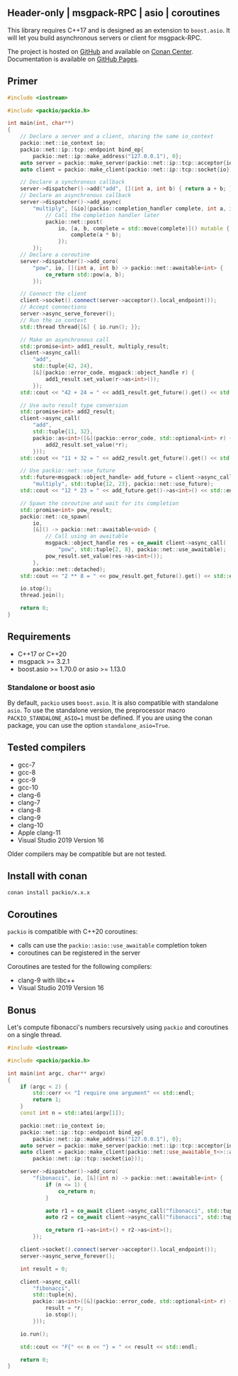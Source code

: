 
## Header-only | msgpack-RPC | asio | coroutines

This library requires C++17 and is designed as an extension to `boost.asio`. It will let you build asynchronous servers or client for msgpack-RPC.

The project is hosted on [GitHub](https://github.com/qchateau/packio/) and available on [Conan Center](https://conan.io/center/). Documentation is available on [GitHub Pages](https://qchateau.github.io/packio/).

## Primer

```cpp
#include <iostream>

#include <packio/packio.h>

int main(int, char**)
{
    // Declare a server and a client, sharing the same io_context
    packio::net::io_context io;
    packio::net::ip::tcp::endpoint bind_ep{
        packio::net::ip::make_address("127.0.0.1"), 0};
    auto server = packio::make_server(packio::net::ip::tcp::acceptor{io, bind_ep});
    auto client = packio::make_client(packio::net::ip::tcp::socket{io});

    // Declare a synchronous callback
    server->dispatcher()->add("add", [](int a, int b) { return a + b; });
    // Declare an asynchronous callback
    server->dispatcher()->add_async(
        "multiply", [&io](packio::completion_handler complete, int a, int b) {
            // Call the completion handler later
            packio::net::post(
                io, [a, b, complete = std::move(complete)]() mutable {
                    complete(a * b);
                });
        });
    // Declare a coroutine
    server->dispatcher()->add_coro(
        "pow", io, [](int a, int b) -> packio::net::awaitable<int> {
            co_return std::pow(a, b);
        });

    // Connect the client
    client->socket().connect(server->acceptor().local_endpoint());
    // Accept connections
    server->async_serve_forever();
    // Run the io_context
    std::thread thread{[&] { io.run(); }};

    // Make an asynchronous call
    std::promise<int> add1_result, multiply_result;
    client->async_call(
        "add",
        std::tuple{42, 24},
        [&](packio::error_code, msgpack::object_handle r) {
            add1_result.set_value(r->as<int>());
        });
    std::cout << "42 + 24 = " << add1_result.get_future().get() << std::endl;

    // Use auto result type conversion
    std::promise<int> add2_result;
    client->async_call(
        "add",
        std::tuple{11, 32},
        packio::as<int>([&](packio::error_code, std::optional<int> r) {
            add2_result.set_value(*r);
        }));
    std::cout << "11 + 32 = " << add2_result.get_future().get() << std::endl;

    // Use packio::net::use_future
    std::future<msgpack::object_handle> add_future = client->async_call(
        "multiply", std::tuple{12, 23}, packio::net::use_future);
    std::cout << "12 * 23 = " << add_future.get()->as<int>() << std::endl;

    // Spawn the coroutine and wait for its completion
    std::promise<int> pow_result;
    packio::net::co_spawn(
        io,
        [&]() -> packio::net::awaitable<void> {
            // Call using an awaitable
            msgpack::object_handle res = co_await client->async_call(
                "pow", std::tuple{2, 8}, packio::net::use_awaitable);
            pow_result.set_value(res->as<int>());
        },
        packio::net::detached);
    std::cout << "2 ** 8 = " << pow_result.get_future().get() << std::endl;

    io.stop();
    thread.join();

    return 0;
}
```

## Requirements

- C++17 or C++20
- msgpack >= 3.2.1
- boost.asio >= 1.70.0 or asio >= 1.13.0

### Standalone or boost asio

By default, `packio` uses `boost.asio`. It is also compatible with standalone `asio`. To use the standalone version, the preprocessor macro `PACKIO_STANDALONE_ASIO=1` must be defined.
If you are using the conan package, you can use the option `standalone_asio=True`.

## Tested compilers

- gcc-7
- gcc-8
- gcc-9
- gcc-10
- clang-6
- clang-7
- clang-8
- clang-9
- clang-10
- Apple clang-11
- Visual Studio 2019 Version 16

Older compilers may be compatible but are not tested.

## Install with conan

```bash
conan install packio/x.x.x
```

## Coroutines

`packio` is compatible with C++20 coroutines:
- calls can use the `packio::asio::use_awaitable` completion token
- coroutines can be registered in the server

Coroutines are tested for the following compilers:
- clang-9 with libc++
- Visual Studio 2019 Version 16

## Bonus

Let's compute fibonacci's numbers recursively using `packio` and coroutines on a single thread.

```cpp
#include <iostream>

#include <packio/packio.h>

int main(int argc, char** argv)
{
    if (argc < 2) {
        std::cerr << "I require one argument" << std::endl;
        return 1;
    }
    const int n = std::atoi(argv[1]);

    packio::net::io_context io;
    packio::net::ip::tcp::endpoint bind_ep{
        packio::net::ip::make_address("127.0.0.1"), 0};
    auto server = packio::make_server(packio::net::ip::tcp::acceptor{io, bind_ep});
    auto client = packio::make_client(packio::net::use_awaitable_t<>::as_default_on(
        packio::net::ip::tcp::socket{io}));

    server->dispatcher()->add_coro(
        "fibonacci", io, [&](int n) -> packio::net::awaitable<int> {
            if (n <= 1) {
                co_return n;
            }

            auto r1 = co_await client->async_call("fibonacci", std::tuple{n - 1});
            auto r2 = co_await client->async_call("fibonacci", std::tuple{n - 2});

            co_return r1->as<int>() + r2->as<int>();
        });

    client->socket().connect(server->acceptor().local_endpoint());
    server->async_serve_forever();

    int result = 0;

    client->async_call(
        "fibonacci",
        std::tuple{n},
        packio::as<int>([&](packio::error_code, std::optional<int> r) {
            result = *r;
            io.stop();
        }));

    io.run();

    std::cout << "F{" << n << "} = " << result << std::endl;

    return 0;
}
```
